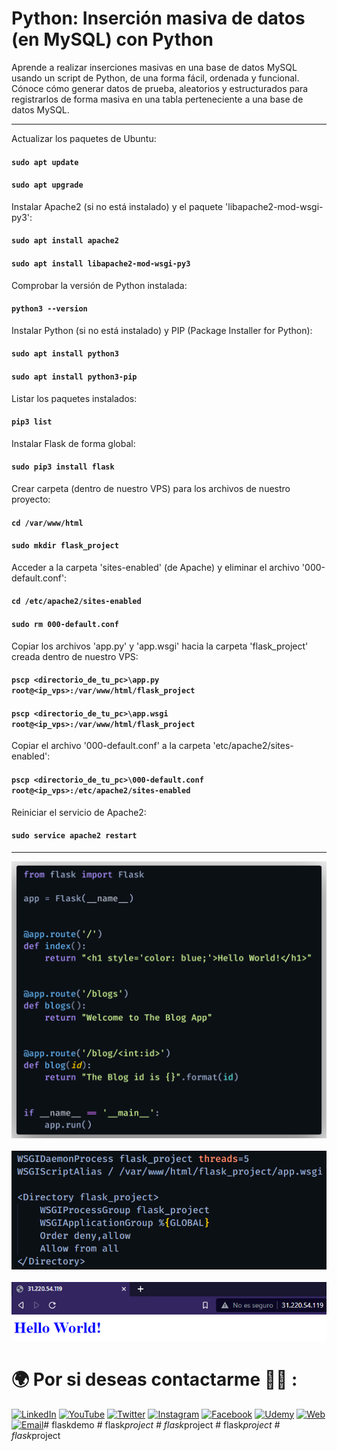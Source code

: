 # Python: Inserción masiva de datos (en MySQL) con Python

Aprende a realizar inserciones masivas en una base de datos MySQL usando un script de Python, de una forma fácil, ordenada y funcional. Cónoce cómo generar datos de prueba, aleatorios y estructurados para registrarlos de forma masiva en una tabla perteneciente a una base de datos MySQL.

<hr/>

Actualizar los paquetes de Ubuntu:

#### `sudo apt update`
#### `sudo apt upgrade`

Instalar Apache2 (si no está instalado) y el paquete 'libapache2-mod-wsgi-py3':

#### `sudo apt install apache2`
#### `sudo apt install libapache2-mod-wsgi-py3`

Comprobar la versión de Python instalada:

#### `python3 --version`

Instalar Python (si no está instalado) y PIP (Package Installer for Python):

#### `sudo apt install python3`
#### `sudo apt install python3-pip`

Listar los paquetes instalados:

#### `pip3 list`

Instalar Flask de forma global:

#### `sudo pip3 install flask`

Crear carpeta (dentro de nuestro VPS) para los archivos de nuestro proyecto:

#### `cd /var/www/html`
#### `sudo mkdir flask_project`

Acceder a la carpeta 'sites-enabled' (de Apache) y eliminar el archivo '000-default.conf':

#### `cd /etc/apache2/sites-enabled`
#### `sudo rm 000-default.conf`

Copiar los archivos 'app.py' y 'app.wsgi' hacia la carpeta 'flask_project' creada dentro de nuestro VPS:

#### `pscp <directorio_de_tu_pc>\app.py root@<ip_vps>:/var/www/html/flask_project`

#### `pscp <directorio_de_tu_pc>\app.wsgi root@<ip_vps>:/var/www/html/flask_project`

Copiar el archivo '000-default.conf' a la carpeta 'etc/apache2/sites-enabled':

#### `pscp <directorio_de_tu_pc>\000-default.conf root@<ip_vps>:/etc/apache2/sites-enabled`

Reiniciar el servicio de Apache2:

#### `sudo service apache2 restart`

<hr/>

![](./preview1.png)
<br/><br/>
![](./preview2.PNG)
<br/><br/>
![](./preview3.PNG)

# 🌍 Por si deseas contactarme 👨‍💻 :

[![LinkedIn](https://img.shields.io/badge/LinkedIn-Oscar_Garcia-0077B5?style=for-the-badge&logo=linkedin&logoColor=white&labelColor=101010)](https://pe.linkedin.com/in/uskokrum2010)
[![YouTube](https://img.shields.io/badge/YouTube-UskoKruM2010-FF0000?style=for-the-badge&logo=youtube&logoColor=white&labelColor=101010)](https://youtube.com/uskokrum2010)
[![Twitter](https://img.shields.io/badge/Twitter-@uskokrum2010-1DA1F2?style=for-the-badge&logo=twitter&logoColor=white&labelColor=101010)](https://twitter.com/uskokrum2010)
[![Instagram](https://img.shields.io/badge/Instagram-@uskokrum2010-E4405F?style=for-the-badge&logo=instagram&logoColor=white&labelColor=101010)](https://instagram.com/uskokrum2010)
[![Facebook](https://img.shields.io/badge/Facebook-@uskokrum2010-1877F2?style=for-the-badge&logo=facebook&logoColor=white&labelColor=101010)](https://facebook.com/uskokrum2010)
[![Udemy](https://img.shields.io/badge/Udemy-Oscar_Garcia-EC5252?style=for-the-badge&logo=udemy&logoColor=white&labelColor=101010)](https://www.udemy.com/course/sql-para-administracion-de-bases-de-datos-con-mysql/)
[![Web](https://img.shields.io/badge/My_Website-uskokrum2010.com-14a1f0?style=for-the-badge&logo=dev.to&logoColor=white&labelColor=101010)](https://uskokrum2010.com)
[![Email](https://img.shields.io/badge/uskokrum2010@gmail.com-mi_email_personal-D14836?style=for-the-badge&logo=gmail&logoColor=white&labelColor=101010)](mailto:uskokrum2010@gmail.com)#   f l a s k d e m o 
 
 #   f l a s k _ p r o j e c t 
 
 #   f l a s k _ p r o j e c t 
 
 #   f l a s k _ p r o j e c t 
 
 #   f l a s k _ p r o j e c t 
 
 